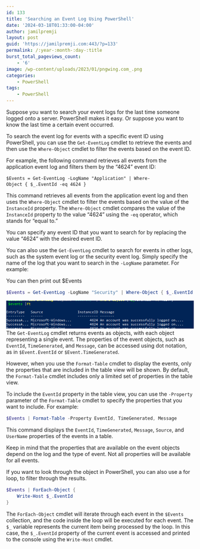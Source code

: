 ```yaml
---
id: 133
title: 'Searching an Event Log Using PowerShell'
date: '2024-03-18T01:33:00-04:00'
author: jamilpremji
layout: post
guid: 'https://jamilpremji.com:443/?p=133'
permalink: /:year-:month-:day-:title
burst_total_pageviews_count:
    - '6'
image: /wp-content/uploads/2023/01/pngwing.com_.png
categories:
    - PowerShell
tags:
    - PowerShell
---
```


Suppose you want to search your event logs for the last time someone logged onto a server. PowerShell makes it easy. Or suppose you want to know the last time a certain event occurred.

To search the event log for events with a specific event ID using PowerShell, you can use the `Get-EventLog` cmdlet to retrieve the events and then use the `Where-Object` cmdlet to filter the events based on the event ID.

For example, the following command retrieves all events from the application event log and filters them by the “4624” event ID:

```
$Events = Get-EventLog -LogName "Application" | Where-Object { $_.EventId -eq 4624 } 
```

This command retrieves all events from the application event log and then uses the `Where-Object` cmdlet to filter the events based on the value of the `InstanceId` property. The `Where-Object` cmdlet compares the value of the `InstanceId` property to the value “4624” using the `-eq` operator, which stands for “equal to.”

You can specify any event ID that you want to search for by replacing the value “4624” with the desired event ID.

You can also use the `Get-EventLog` cmdlet to search for events in other logs, such as the system event log or the security event log. Simply specify the name of the log that you want to search in the `-LogName` parameter. For example:

You can then print out $Events

```powershell
$Events = Get-EventLog -LogName "Security" | Where-Object { $_.EventId -eq 4624 }
```


![](assets/images/2022-12-EventsList.png)The `Get-EventLog` cmdlet returns events as objects, with each object representing a single event. The properties of the event objects, such as `EventId`, `TimeGenerated`, and `Message`, can be accessed using dot notation, as in `$Event.EventId` or `$Event.TimeGenerated`.

However, when you use the `Format-Table` cmdlet to display the events, only the properties that are included in the table view will be shown. By default, the `Format-Table` cmdlet includes only a limited set of properties in the table view.

To include the `EventId` property in the table view, you can use the `-Property` parameter of the `Format-Table` cmdlet to specify the properties that you want to include. For example:


```powershell
$Events | Format-Table -Property EventId, TimeGenerated, Message
```
This command displays the `EventId`, `TimeGenerated`, `Message`, `Source`, and `UserName` properties of the events in a table.

Keep in mind that the properties that are available on the event objects depend on the log and the type of event. Not all properties will be available for all events.

If you want to look through the object in PowerShell, you can also use a for loop, to filter through the results.

```powershell
$Events | ForEach-Object {
    Write-Host $_.EventId
}
```

The `ForEach-Object` cmdlet will iterate through each event in the `$Events` collection, and the code inside the loop will be executed for each event. The `$_` variable represents the current item being processed by the loop. In this case, the `$_.EventId` property of the current event is accessed and printed to the console using the `Write-Host` cmdlet.